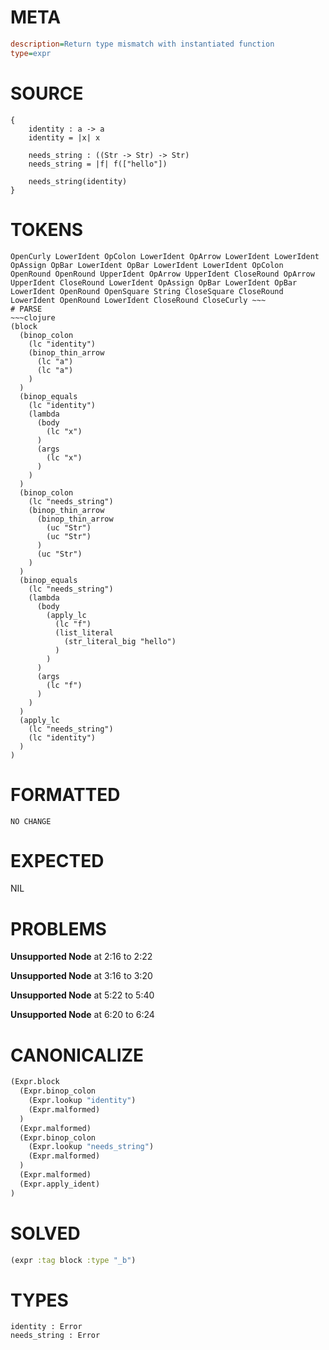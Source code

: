 # META
~~~ini
description=Return type mismatch with instantiated function
type=expr
~~~
# SOURCE
~~~roc
{
    identity : a -> a
    identity = |x| x

    needs_string : ((Str -> Str) -> Str)
    needs_string = |f| f(["hello"])

    needs_string(identity)
}
~~~
# TOKENS
~~~text
OpenCurly LowerIdent OpColon LowerIdent OpArrow LowerIdent LowerIdent OpAssign OpBar LowerIdent OpBar LowerIdent LowerIdent OpColon OpenRound OpenRound UpperIdent OpArrow UpperIdent CloseRound OpArrow UpperIdent CloseRound LowerIdent OpAssign OpBar LowerIdent OpBar LowerIdent OpenRound OpenSquare String CloseSquare CloseRound LowerIdent OpenRound LowerIdent CloseRound CloseCurly ~~~
# PARSE
~~~clojure
(block
  (binop_colon
    (lc "identity")
    (binop_thin_arrow
      (lc "a")
      (lc "a")
    )
  )
  (binop_equals
    (lc "identity")
    (lambda
      (body
        (lc "x")
      )
      (args
        (lc "x")
      )
    )
  )
  (binop_colon
    (lc "needs_string")
    (binop_thin_arrow
      (binop_thin_arrow
        (uc "Str")
        (uc "Str")
      )
      (uc "Str")
    )
  )
  (binop_equals
    (lc "needs_string")
    (lambda
      (body
        (apply_lc
          (lc "f")
          (list_literal
            (str_literal_big "hello")
          )
        )
      )
      (args
        (lc "f")
      )
    )
  )
  (apply_lc
    (lc "needs_string")
    (lc "identity")
  )
)
~~~
# FORMATTED
~~~roc
NO CHANGE
~~~
# EXPECTED
NIL
# PROBLEMS
**Unsupported Node**
at 2:16 to 2:22

**Unsupported Node**
at 3:16 to 3:20

**Unsupported Node**
at 5:22 to 5:40

**Unsupported Node**
at 6:20 to 6:24

# CANONICALIZE
~~~clojure
(Expr.block
  (Expr.binop_colon
    (Expr.lookup "identity")
    (Expr.malformed)
  )
  (Expr.malformed)
  (Expr.binop_colon
    (Expr.lookup "needs_string")
    (Expr.malformed)
  )
  (Expr.malformed)
  (Expr.apply_ident)
)
~~~
# SOLVED
~~~clojure
(expr :tag block :type "_b")
~~~
# TYPES
~~~roc
identity : Error
needs_string : Error
~~~
